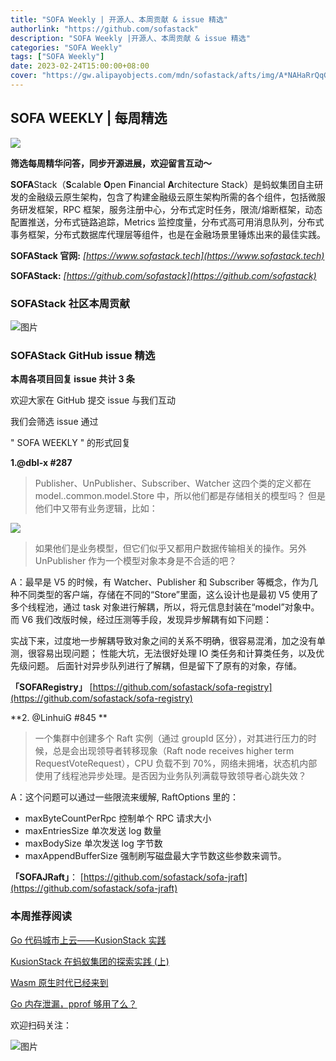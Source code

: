 ```yaml
---
title: "SOFA Weekly | 开源人、本周贡献 & issue 精选"
authorlink: "https://github.com/sofastack"
description: "SOFA Weekly |开源人、本周贡献 & issue 精选"
categories: "SOFA Weekly"
tags: ["SOFA Weekly"]
date: 2023-02-24T15:00:00+08:00
cover: "https://gw.alipayobjects.com/mdn/sofastack/afts/img/A*NAHaRrQqGzAAAAAAAAAAAAAAARQnAQ"
---
```


## SOFA WEEKLY | 每周精选

![](https://mdn.alipayobjects.com/huamei_soxoym/afts/img/A*hQu2QLAt_r8AAAAAAAAAAAAADrGAAQ/original)

**筛选每周精华问答，同步开源进展，欢迎留言互动～**

**SOFA**Stack（**S**calable **O**pen **F**inancial **A**rchitecture Stack）是蚂蚁集团自主研发的金融级云原生架构，包含了构建金融级云原生架构所需的各个组件，包括微服务研发框架，RPC 框架，服务注册中心，分布式定时任务，限流/熔断框架，动态配置推送，分布式链路追踪，Metrics 监控度量，分布式高可用消息队列，分布式事务框架，分布式数据库代理层等组件，也是在金融场景里锤炼出来的最佳实践。

**SOFAStack 官网:** *[https://www.sofastack.tech](https://www.sofastack.tech)*

**SOFAStack:** *[https://github.com/sofastack](https://github.com/sofastack)*

### SOFAStack 社区本周贡献

![图片](https://mdn.alipayobjects.com/huamei_soxoym/afts/img/A*GxMvQb9s7owAAAAAAAAAAAAADrGAAQ/original)

### SOFAStack GitHub issue 精选

**本周各项目回复 issue 共计 3 条**

欢迎大家在 GitHub 提交 issue 与我们互动

我们会筛选 issue 通过 

" SOFA WEEKLY " 的形式回复

**1.@dbl-x #287**

> Publisher、UnPublisher、Subscriber、Watcher 这四个类的定义都在 model..common.model.Store 中，所以他们都是存储相关的模型吗？
但是他们中又带有业务逻辑，比如：

![](https://mdn.alipayobjects.com/huamei_soxoym/afts/img/A*xin6TZ-SxEEAAAAAAAAAAAAADrGAAQ/original)

> 如果他们是业务模型，但它们似乎又都用户数据传输相关的操作。另外 UnPublisher 作为一个模型对象本身是不合适的吧？

A：最早是 V5 的时候，有 Watcher、Publisher 和 Subscriber 等概念，作为几种不同类型的客户端，存储在不同的“Store”里面，这么设计也是最初 V5 使用了多个线程池，通过 task 对象进行解耦，所以，将元信息封装在“model”对象中。而 V6 我们改版时候，经过压测等手段，发现异步解耦有如下问题：

实战下来，过度地一步解耦导致对象之间的关系不明确，很容易混淆，加之没有单测，很容易出现问题；
性能大坑，无法很好处理 IO 类任务和计算类任务，以及优先级问题。
后面针对异步队列进行了解耦，但是留下了原有的对象，存储。

**「SOFARegistry」**
[https://github.com/sofastack/sofa-registry](https://github.com/sofastack/sofa-registry)

**2. @LinhuiG #845 ** 

> 一个集群中创建多个 Raft 实例（通过 groupId 区分），对其进行压力的时候，总是会出现领导者转移现象（Raft node receives higher term RequestVoteRequest），CPU 负载不到 70%，网络未拥堵，状态机内部使用了线程池异步处理。是否因为业务队列满载导致领导者心跳失效？

A：这个问题可以通过一些限流来缓解, RaftOptions 里的：

- maxByteCountPerRpc 控制单个 RPC 请求大小
- maxEntriesSize 单次发送 log 数量
- maxBodySize 单次发送 log 字节数
- maxAppendBufferSize 强制刷写磁盘最大字节数这些参数来调节。

**「SOFAJRaft」**：
[https://github.com/sofastack/sofa-jraft](https://github.com/sofastack/sofa-jraft)

### 本周推荐阅读

[Go 代码城市上云——KusionStack 实践](https://mp.weixin.qq.com/s?__biz=MzUzMzU5Mjc1Nw==&mid=2247515572&idx=1&sn=8fffc0fb13ffc8346e3ab151978d947f&chksm=faa3526ecdd4db789035b4c297811524cdf3ec6b659e283b0f9858147c7e37c4fea8b14b2fc6&scene=21#wechat_redirect)

[KusionStack 在蚂蚁集团的探索实践 (上)](https://mp.weixin.qq.com/cgi-bin/appmsg?t=media/appmsg_edit&action=edit&type=77&appmsgid=100040378&token=2119786069&lang=zh_CN)

[Wasm 原生时代已经来到](https://mp.weixin.qq.com/s?__biz=MzUzMzU5Mjc1Nw==&mid=2247523985&idx=1&sn=73adc8410675e7419731f8267bfebfc5&chksm=faa3714bcdd4f85d310583346e02d1d3a10e5cf97d23cc469104bdd1bbee499446f0a709a7c2&scene=21#wechat_redirect)

[Go 内存泄漏，pprof 够用了么？](https://mp.weixin.qq.com/s?__biz=MzUzMzU5Mjc1Nw==&mid=2247516046&idx=1&sn=c8ed0fbbc18b4377778c2ed06c7332ba&chksm=faa35054cdd4d9425b6780ae5ed1a6b83ab16afd9d870affba350c8002a2c4e2efdb85abc603&scene=21#wechat_redirect)

欢迎扫码关注：

![图片](https://p3-juejin.byteimg.com/tos-cn-i-k3u1fbpfcp/e19d0a6d7f734ad6a585cde82ae4f3bf~tplv-k3u1fbpfcp-zoom-1.image)
